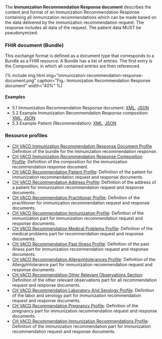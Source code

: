 The **Immunization Recommendation Response document** describes the content and format of an Immunization Recommendation Response 
containing all immunization recommendations which can be made based on the data delivered by the immunization recommendation request. The response includes all data of the request. The patient data MUST be pseudonymized.

### FHIR document (Bundle)
This exchange format is defined as a document type that corresponds to a Bundle as a FHIR resource. 
A Bundle has a list of entries. The first entry is the Composition, in which all contained entries are then referenced.

{% include img.html img="immunization-recommendation-response-document.png" caption="Fig.: Immunization Recommendation Response document" width="40%" %}

#### Examples
* 5.1 Immunization Recommendation Response document: [XML](Bundle-1-5-ImmunizationRecommendationResponse.xml.html), [JSON](Bundle-1-5-ImmunizationRecommendationResponse.json.html)
* 5.2 Example Immunization Recommendation Response composition: [XML](Composition-2-5-ImmunizationRecommendationResponseComposition.xml.html), [JSON](Composition-2-5-ImmunizationRecommendationResponseComposition.json.html)
* 5.3 Example Patient (Recommendation): [XML](Patient-3-2-Patient.xml.html), [JSON](Patient-3-2-Patient.json.html)


### Resource profiles
* [CH VACD Immunization Recommendation Response Document Profile](StructureDefinition-ch-vacd-document-immunization-recommendation-response.html) Definition of the bundle for the immunization recommendation response.
* [CH VACD Immunization Recommendation Response Composition Profile](StructureDefinition-ch-vacd-composition-immunization-recommendation-response.html): Definition of the composition for the immunization recommendation response document.
* [CH VACD Recommendation Patient Profile](StructureDefinition-ch-vacd-recommendation-patient.html): Definition of the patient for immunization recommendation request and response documents.
* [CH VACD Recommendation Address Profile](StructureDefinition-ch-vacd-recommendation-address.html): Definition of the address of a patient for immunization recommendation request and response documents.
* [CH VACD Recommendation Practitioner Profile](StructureDefinition-ch-vacd-recommendation-practitioner.html): Definition of the practitioner for immunization recommendation request and response documents.
* [CH VACD Recommendation Immunization Profile](StructureDefinition-ch-vacd-recommendation-immunization.html): Definition of the immunization part for immunization recommendation request and response documents.
* [CH VACD Recommendation Medical Problems Profile](StructureDefinition-ch-vacd-recommendation-medical-problems.html): Definition of the medical problems part for recommendation request and response documents.
* [CH VACD Recommendation Past Illness Profile](StructureDefinition-ch-vacd-recommendation-pastillnesses.html): Definition of the past illness part for immunization recommendation request and response documents.
* [CH VACD Recommendation AllergyIntolerances Profile](StructureDefinition-ch-vacd-recommendation-allergyintolerances.html): Definition of the AllergyIntolerance part for immunization recommendation request and response documents.
* [CH VACD Recommendation Other Relevant Observations Section](StructureDefinition-ch-vacd-recommendation-other-observations.html): Definition of the other relevant observations part for all recommendation request and response documents.
* [CH VACD Recommendation Laboratory And Serology Profile](StructureDefinition-ch-vacd-recommendation-laboratory-serology.html): Definition of the labor and serology part for immunization recommendation request and response documents.
* [CH VACD Recommendation Pregnancy Profile](StructureDefinition-ch-vacd-recommendation-pregnancy.html): Definition of the pregnancy part for immunization recommendation request and response documents.
* [CH VACD Recommendation Immunization Recommendations Profile](StructureDefinition-ch-vacd-recommendation-immunization-recommendations.html): Definition of the immunization recommendation part for immunization recommendation request and response documents.
